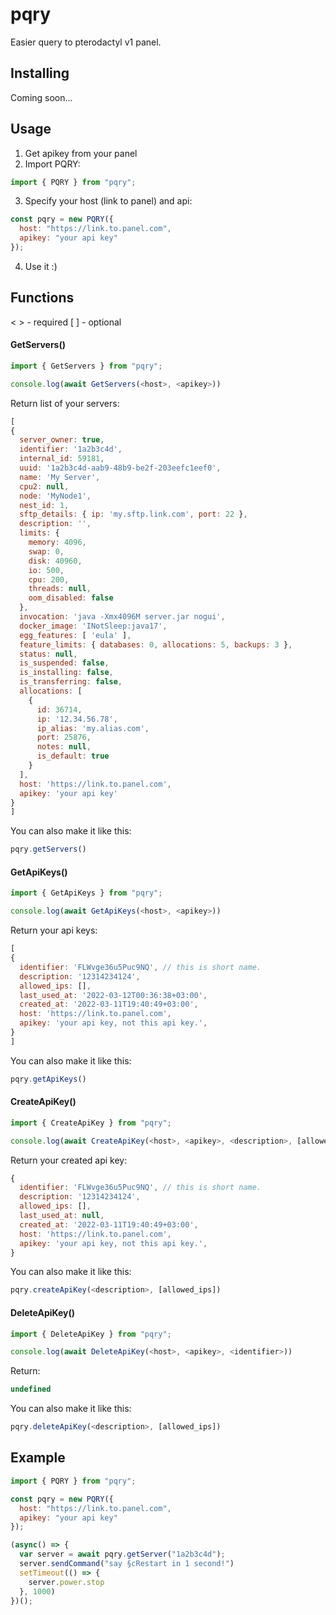 # pqry
Easier query to pterodactyl v1 panel.
## Installing

Coming soon...

## Usage

1. Get apikey from your panel
2. Import PQRY:

```js
import { PQRY } from "pqry";
```

3. Specify your host (link to panel) and api:

```js
const pqry = new PQRY({
  host: "https://link.to.panel.com",
  apikey: "your api key"
});
```

4. Use it :)

## Functions
< > - required
[ ] - optional
#### GetServers()
```js
import { GetServers } from "pqry";

console.log(await GetServers(<host>, <apikey>))
```
Return list of your servers:
```js
[
{
  server_owner: true,
  identifier: '1a2b3c4d',
  internal_id: 59181,
  uuid: '1a2b3c4d-aab9-48b9-be2f-203eefc1eef0',
  name: 'My Server',
  cpu2: null,
  node: 'MyNode1',
  nest_id: 1,
  sftp_details: { ip: 'my.sftp.link.com', port: 22 },
  description: '',
  limits: {
    memory: 4096,
    swap: 0,
    disk: 40960,
    io: 500,
    cpu: 200,
    threads: null,
    oom_disabled: false
  },
  invocation: 'java -Xmx4096M server.jar nogui',
  docker_image: 'INotSleep:java17',
  egg_features: [ 'eula' ],
  feature_limits: { databases: 0, allocations: 5, backups: 3 },
  status: null,
  is_suspended: false,
  is_installing: false,
  is_transferring: false,
  allocations: [
    {
      id: 36714,
      ip: '12.34.56.78',
      ip_alias: 'my.alias.com',
      port: 25876,
      notes: null,
      is_default: true
    }
  ],
  host: 'https://link.to.panel.com',
  apikey: 'your api key'
}
]
```

You can also make it like this:
```js
pqry.getServers()
```
#### GetApiKeys()
```js
import { GetApiKeys } from "pqry";

console.log(await GetApiKeys(<host>, <apikey>))
```
Return your api keys:
```js
[
{
  identifier: 'FLWvge36u5Puc9NQ', // this is short name.
  description: '12314234124',
  allowed_ips: [],
  last_used_at: '2022-03-12T00:36:38+03:00',
  created_at: '2022-03-11T19:40:49+03:00',
  host: 'https://link.to.panel.com',
  apikey: 'your api key, not this api key.',
}
]
```
You can also make it like this:
```js
pqry.getApiKeys()
```
#### CreateApiKey()
```js
import { CreateApiKey } from "pqry";

console.log(await CreateApiKey(<host>, <apikey>, <description>, [allowed_ips]))
```
Return your created api key:
```js
{
  identifier: 'FLWvge36u5Puc9NQ', // this is short name.
  description: '12314234124',
  allowed_ips: [],
  last_used_at: null,
  created_at: '2022-03-11T19:40:49+03:00',
  host: 'https://link.to.panel.com',
  apikey: 'your api key, not this api key.',
}
```
You can also make it like this:
```js
pqry.createApiKey(<description>, [allowed_ips])
```
#### DeleteApiKey()
```js
import { DeleteApiKey } from "pqry";

console.log(await DeleteApiKey(<host>, <apikey>, <identifier>))
```
Return:
```js
undefined
```
You can also make it like this:
```js
pqry.deleteApiKey(<description>, [allowed_ips])
```
## Example

```js
import { PQRY } from "pqry";

const pqry = new PQRY({
  host: "https://link.to.panel.com",
  apikey: "your api key"
});

(async() => {
  var server = await pqry.getServer("1a2b3c4d");
  server.sendCommand("say §cRestart in 1 second!")
  setTimeout(() => {
    server.power.stop
  }, 1000)
})();
```
